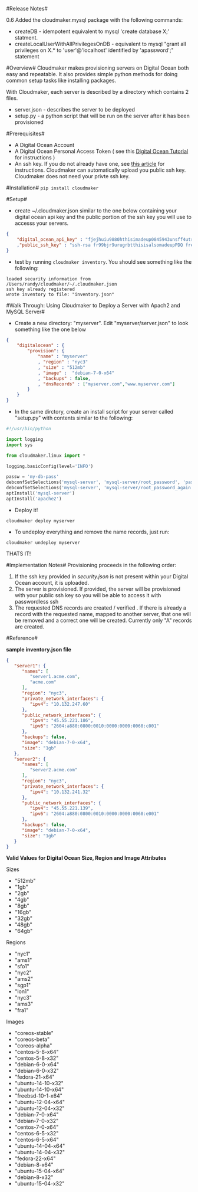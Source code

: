 #Release Notes#

0.6 Added the cloudmaker.mysql package with the following commands:
* createDB - idempotent equivalent to mysql 'create database X;' statment. 
* createLocalUserWithAllPrivilegesOnDB - equivalent to mysql "grant all privileges on X.* to 'user'@'localhost' identified by 'apassword';" statement


#Overview#
Cloudmaker makes provisioning servers on Digital Ocean both easy and repeatable.
It also provides simple python methods for doing common setup tasks like
installing packages.

With Cloudmaker, each server is described by a directory which contains 2 files.
* server.json - describes the server to be deployed
* setup.py - a python script that will be run on the server after it has been provisioned

#Prerequisites#
* A Digital Ocean Account
* A Digital Ocean Personal Access Token ( see this
[Digital Ocean Tutorial](https://www.digitalocean.com/community/tutorials/how-to-use-the-digitalocean-api-v2)
for instructions )
* An ssh key.  If you do not already have one, see [this article](https://www.digitalocean.com/community/tutorials/how-to-set-up-ssh-keys--2)
for instructions.  Cloudmaker can automatically upload you public ssh key. Cloudmaker
does not need your privte ssh key.

#Installation#
`pip install cloudmaker`

#Setup#
* create ~/.cloudmaker.json similar to the one below containing your digital
ocean api key and the public portion of the ssh key you will use to accesss
your servers.

```json
{
    "digital_ocean_api_key" : "fjejhuiu9880hthisimadeup0845943unsff4utrjd"
    ,"public_ssh_key" : "ssh-rsa fr99bjr9urugrbtthisisalsomadeupPDQ fredy@acme.com"
}
```

* test by running `cloudmaker inventory`.  You should see something like the
following:

```
loaded security information from /Users/randy/cloudmaker/~/.cloudmaker.json
ssh key already registered
wrote inventory to file: "inventory.json"
```

#Walk Through: Using Cloudmaker to Deploy a Server with Apach2 and MySQL Server#

* Create a new directory: "myserver".  Edit "myserver/server.json" to look
something like the one below

```json
{
    "digitalocean" : {
        "provision": {
            "name" : "myserver"
            , "region" : "nyc3"
            , "size" : "512mb"
            , "image" :  "debian-7-0-x64"
            , "backups" : false,
            , "dnsRecords" : ["myserver.com","www.myserver.com"]
        }
    }
}
```

* In the same dirctory, create an install script for your server called
"setup.py" with contents similar to the following:

```python
#!/usr/bin/python

import logging
import sys

from cloudmaker.linux import *

logging.basicConfig(level='INFO')

passw = 'my-db-pass'
debconfSetSelections('mysql-server', 'mysql-server/root_password', 'password', passw)
debconfSetSelections('mysql-server', 'mysql-server/root_password_again', 'password', passw)
aptInstall('mysql-server')
aptInstall('apache2')
```

* Deploy it!  

```
cloudmaker deploy myserver
```

* To undeploy everything and remove the name records, just run:

```
cloudmaker undeploy myserver
```

THATS IT!

#Implementation Notes#
Provisioning proceeds in the following order:
1. If the ssh key provided in _security.json_ is not present within your
Digital Ocean account, it is uploaded.
2. The server is provisioned. If provided, the server will be provisioned
with your public ssh key so you will be able to access it with
passwordless ssh
3. The requested DNS records are created / verified . If there is already a
record with the requested name, mapped to another server, that one will be
removed and a correct one will be created. Currently only "A" records are
created.


#Reference#


__sample inventory.json file__


```json
{
   "server1": {
      "names": [
         "server1.acme.com", 
         "acme.com"
      ], 
      "region": "nyc3", 
      "private_network_interfaces": {
         "ipv4": "10.132.247.60"
      }, 
      "public_network_interfaces": {
         "ipv4": "45.55.221.186", 
         "ipv6": "2604:a880:0800:0010:0000:0000:0060:c001"
      }, 
      "backups": false, 
      "image": "debian-7-0-x64", 
      "size": "1gb"
   }, 
   "server2": {
      "names": [
         "server2.acme.com"
      ], 
      "region": "nyc3", 
      "private_network_interfaces": {
         "ipv4": "10.132.241.32"
      }, 
      "public_network_interfaces": {
         "ipv4": "45.55.221.139", 
         "ipv6": "2604:a880:0800:0010:0000:0000:0060:e001"
      }, 
      "backups": false, 
      "image": "debian-7-0-x64", 
      "size": "1gb"
   }
}
```

__Valid Values for Digital Ocean Size, Region and Image Attributes__

Sizes
* "512mb"
* "1gb"
* "2gb"
* "4gb"
* "8gb"
* "16gb"
* "32gb"
* "48gb"
* "64gb"

Regions
* "nyc1"
* "ams1"
* "sfo1"
* "nyc2"
* "ams2"
* "sgp1"
* "lon1"
* "nyc3"
* "ams3"
* "fra1"

Images
* "coreos-stable"
* "coreos-beta"
* "coreos-alpha"
* "centos-5-8-x64"
* "centos-5-8-x32"
* "debian-6-0-x64"
* "debian-6-0-x32"
* "fedora-21-x64"
* "ubuntu-14-10-x32"
* "ubuntu-14-10-x64"
* "freebsd-10-1-x64"
* "ubuntu-12-04-x64"
* "ubuntu-12-04-x32"
* "debian-7-0-x64"
* "debian-7-0-x32"
* "centos-7-0-x64"
* "centos-6-5-x32"
* "centos-6-5-x64"
* "ubuntu-14-04-x64"
* "ubuntu-14-04-x32"
* "fedora-22-x64"
* "debian-8-x64"
* "ubuntu-15-04-x64"
* "debian-8-x32"
* "ubuntu-15-04-x32"
